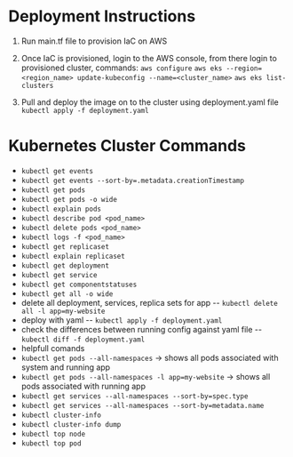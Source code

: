# Deployment Instructions

1. Run main.tf file to provision IaC on AWS

2. Once IaC is provisioned, login to the AWS console, from there login to provisioned cluster, commands:
`aws configure`
`aws eks --region=<region_name> update-kubeconfig --name=<cluster_name>`
`aws eks list-clusters`

3. Pull and deploy the image on to the cluster using deployment.yaml file
`kubectl apply -f deployment.yaml`

# Kubernetes Cluster Commands
- `kubectl get events`
- `kubectl get events --sort-by=.metadata.creationTimestamp`
- `kubectl get pods`
- `kubectl get pods -o wide`
- `kubectl explain pods`
- `kubectl describe pod <pod_name>`
- `kubectl delete pods <pod_name>`
- `kubectl logs -f <pod_name>`
- `kubectl get replicaset`
- `kubectl explain replicaset`
- `kubectl get deployment`
- `kubectl get service`
- `kubectl get componentstatuses`
- `kubectl get all -o wide`
- delete all deployment, services, replica sets for app
-- `kubectl delete all -l app=my-website`
- deploy with yaml
-- `kubectl apply -f deployment.yaml`
- check the differences between running config against yaml file
-- `kubectl diff -f deployment.yaml`
- helpfull comands
- `kubectl get pods --all-namespaces` -> shows all pods associated with system and running app
- `kubectl get pods --all-namespaces -l app=my-website` -> shows all pods associated with running app
- `kubectl get services --all-namespaces --sort-by=spec.type`
- `kubectl get services --all-namespaces --sort-by=metadata.name`
- `kubectl cluster-info`
- `kubectl cluster-info dump`
- `kubectl top node`
- `kubectl top pod`